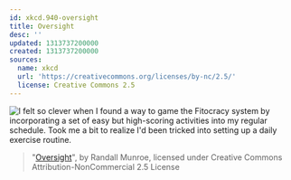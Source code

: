 ```yaml
---
id: xkcd.940-oversight
title: Oversight
desc: ''
updated: 1313737200000
created: 1313737200000
sources:
  name: xkcd
  url: 'https://creativecommons.org/licenses/by-nc/2.5/'
  license: Creative Commons 2.5
---
```

![I felt so clever when I found a way to game the Fitocracy system by incorporating a set of easy but high-scoring activities into my regular schedule. Took me a bit to realize I'd been tricked into setting up a daily exercise routine.](https://imgs.xkcd.com/comics/oversight.png)
> "[Oversight](https://xkcd.com/940/)", by Randall Munroe, licensed under Creative Commons Attribution-NonCommercial 2.5 License
